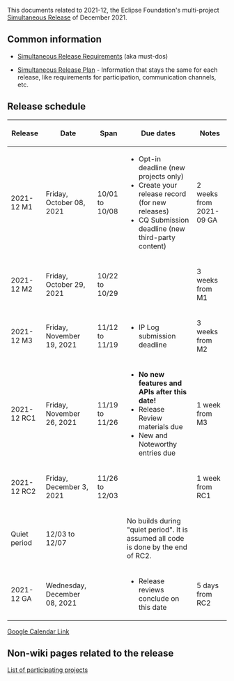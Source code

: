 This documents related to 2021-12, the Eclipse Foundation's
multi-project [Simultaneous Release](../Simultaneous_Release.md) of
December 2021.

## Common information

-   [Simultaneous Release
    Requirements](Simultaneous_Release_Requirements.md)
    (aka must-dos)

<!-- -->

-   [Simultaneous Release
    Plan](Simultaneous_Release_Plan.md) - Information
    that stays the same for each release, like requirements for
    participation, communication channels, etc.

## Release schedule

<table>
<thead>
<tr class="header">
<th><p>Release</p></th>
<th><p>Date</p></th>
<th><p>Span</p></th>
<th><p>Due dates</p></th>
<th><p>Notes</p></th>
</tr>
</thead>
<tbody>
<tr class="odd">
<td><p>2021-12 M1</p></td>
<td><p>Friday, October 08, 2021</p></td>
<td><p>10/01 to 10/08</p></td>
<td><ul>
<li>Opt-in deadline (new projects only)</li>
<li>Create your release record (for new releases)</li>
<li>CQ Submission deadline (new third-party content)</li>
</ul></td>
<td><p>2 weeks from 2021-09 GA</p></td>
</tr>
<tr class="even">
<td><p>2021-12 M2</p></td>
<td><p>Friday, October 29, 2021</p></td>
<td><p>10/22 to 10/29</p></td>
<td></td>
<td><p>3 weeks from M1</p></td>
</tr>
<tr class="odd">
<td><p>2021-12 M3</p></td>
<td><p>Friday, November 19, 2021</p></td>
<td><p>11/12 to 11/19</p></td>
<td><ul>
<li>IP Log submission deadline</li>
</ul></td>
<td><p>3 weeks from M2</p></td>
</tr>
<tr class="even">
<td><p>2021-12 RC1</p></td>
<td><p>Friday, November 26, 2021</p></td>
<td><p>11/19 to 11/26</p></td>
<td><ul>
<li><strong>No new features and APIs after this date!</strong></li>
<li>Release Review materials due</li>
<li>New and Noteworthy entries due</li>
</ul></td>
<td><p>1 week from M3</p></td>
</tr>
<tr class="odd">
<td><p>2021-12 RC2</p></td>
<td><p>Friday, December 3, 2021</p></td>
<td><p>11/26 to 12/03</p></td>
<td></td>
<td><p>1 week from RC1</p></td>
</tr>
<tr class="even">
<td><p>Quiet period</p></td>
<td><p>12/03 to 12/07</p></td>
<td></td>
<td><p>No builds during "quiet period". It is assumed all code is done
by the end of RC2.</p></td>
<td></td>
</tr>
<tr class="odd">
<td><p>2021-12 GA</p></td>
<td><p>Wednesday, December 08, 2021</p></td>
<td></td>
<td><ul>
<li>Release reviews conclude on this date</li>
</ul></td>
<td><p>5 days from RC2</p></td>
</tr>
</tbody>
</table>

<!-- googlecalendar width="600" height="400" title="Planning Council Calendar">gchs7nm4nvpm837469ddj9tjlk@group.calendar.google.com&dates=20211201%2F20211231</googlecalendar -->
[Google Calendar Link](https://calendar.google.com/calendar/embed?src=gchs7nm4nvpm837469ddj9tjlk@group.calendar.google.com&dates=20211201%2F20211231&hl=en&mode=AGENDA)

## Non-wiki pages related to the release

[List of participating
projects](http://www.eclipse.org/projects/releases/releases.php?release=2021-12)

